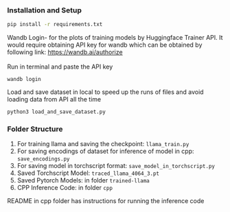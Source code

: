

### Installation and Setup
```bash 
pip install -r requirements.txt
``` 

Wandb Login- for the plots of training models by Huggingface Trainer API. It would require obtaining API key for wandb which can be obtained by following link: https://wandb.ai/authorize 
<br >
<br >
Run in terminal and paste the API key
```
wandb login
```

Load and save dataset in local to speed up the runs of files and avoid loading data from API all the time
```
python3 load_and_save_dataset.py
```

### Folder Structure

1. For training llama and saving the checkpoint: `llama_train.py`
2. For saving encodings of dataset for inference of model in cpp: `save_encodings.py`
3. For saving model in torchscript format: `save_model_in_torchscript.py`
4. Saved Torchscript Model: `traced_llama_4064_3.pt`
5. Saved Pytorch Models: in folder `trained-llama`
6. CPP Inference Code: in folder `cpp`

README in cpp folder has instructions for running the inference code






